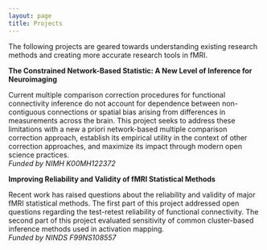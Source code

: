 ```yaml
---
layout: page
title: Projects
---
```

The following projects are geared towards understanding existing research methods and creating more accurate research tools in fMRI.

**The Constrained Network-Based Statistic: A New Level of Inference for Neuroimaging**

Current multiple comparison correction procedures for functional connectivity inference do not account for dependence between non-contiguous connections or spatial bias arising from differences in measurements across the brain. This project seeks to address these limitations with a new a priori network-based multiple comparison correction approach, establish its empirical utility in the context of other correction approaches, and maximize its impact through modern open science practices.  
_Funded by NIMH K00MH122372_

**Improving Reliability and Validity of fMRI Statistical Methods**

Recent work has raised questions about the reliability and validity of major fMRI statistical methods. The first part of this project addressed open questions regarding the test-retest reliability of functional connectivity. The second part of this project evaluated sensitivity of common cluster-based inference methods used in activation mapping.  
_Funded by NINDS F99NS108557_
